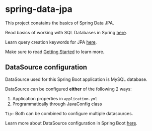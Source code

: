 # spring-data-jpa
This project conatains the basics of Spring Data JPA.

Read basics of working with SQL Databases in Spring [here](https://docs.spring.io/spring-boot/docs/current/reference/htmlsingle/#boot-features-sql).

Learn query creation keywords for JPA [here](https://docs.spring.io/spring-data/jpa/docs/current/reference/html/#jpa.query-methods.query-creation).

Make sure to read [Getting Started](https://github.com/echosiddiqui/spring-data-jpa/blob/master/HELP.md) to learn more.

## DataSource configuration
DataSource used for this Spring Boot application is MySQL database.

DataSource can be configured **either** of the following 2 ways:
1. Application properties in `application.yml`
2. Programmatically through JavaConfig class

`Tip:` Both can be combined to configure multiple datasources.

Learn more about DataSource configuration in Spring Boot [here](https://docs.spring.io/spring-boot/docs/current/reference/htmlsingle/#howto-data-access).
